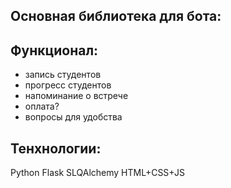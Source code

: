 Основная библиотека для бота:
---


Функционал:
---

- запись студентов
- прогресс студентов
- напоминание о встрече
- оплата?
- вопросы для удобства

Тенхнологии:
---
Python
Flask 
SLQAlchemy
HTML+CSS+JS
